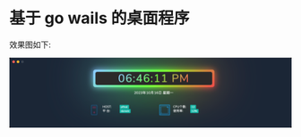 # 基于 go wails 的桌面程序

效果图如下:

![](https://raw.githubusercontent.com/pfinal-nc/iGallery/master/blog/202310161846197.png)